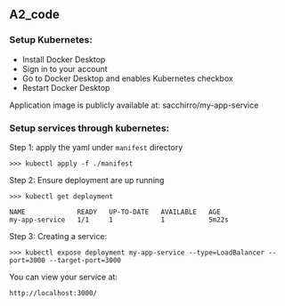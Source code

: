 ## A2_code

### Setup Kubernetes:
- Install Docker Desktop
- Sign in to your account
- Go to Docker Desktop and enables Kubernetes checkbox
- Restart Docker Desktop


Application image is publicly available at: sacchirro/my-app-service


### Setup services through kubernetes:
Step 1: apply the yaml under `manifest` directory
```
>>> kubectl apply -f ./manifest
```

Step 2: Ensure deployment are up running
```
>>> kubectl get deployment

NAME             READY   UP-TO-DATE   AVAILABLE   AGE
my-app-service   1/1     1            1           5m22s
```

Step 3: Creating a service:
```
>>> kubectl expose deployment my-app-service --type=LoadBalancer --port=3000 --target-port=3000
```

You can view your service at:
```
http://localhost:3000/
```